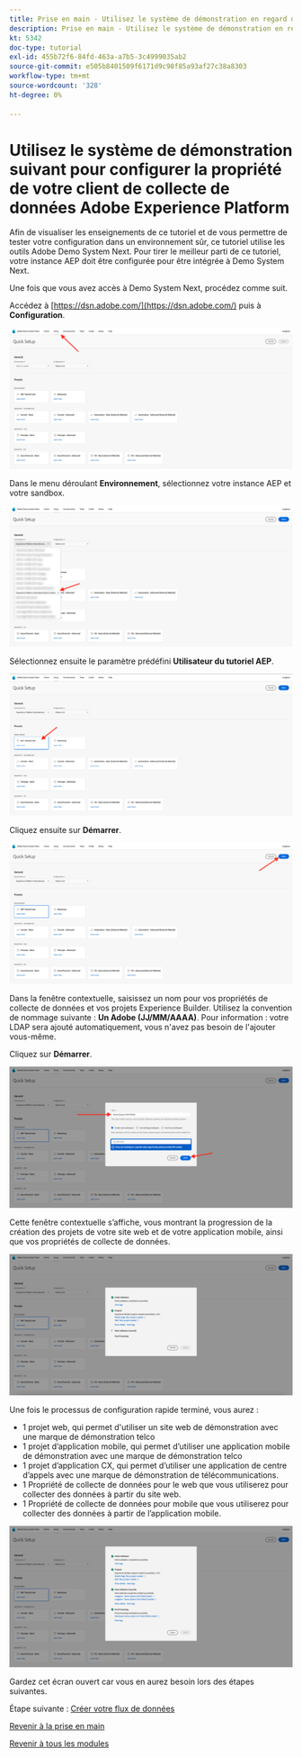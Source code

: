```yaml
---
title: Prise en main - Utilisez le système de démonstration en regard de votre propriété Launch
description: Prise en main - Utilisez le système de démonstration en regard de votre propriété Launch
kt: 5342
doc-type: tutorial
exl-id: 455b72f6-84fd-463a-a7b5-3c4999035ab2
source-git-commit: e505b8401509f6171d9c98f85a93af27c38a8303
workflow-type: tm+mt
source-wordcount: '328'
ht-degree: 0%

---
```


# Utilisez le système de démonstration suivant pour configurer la propriété de votre client de collecte de données Adobe Experience Platform

Afin de visualiser les enseignements de ce tutoriel et de vous permettre de tester votre configuration dans un environnement sûr, ce tutoriel utilise les outils Adobe Demo System Next. Pour tirer le meilleur parti de ce tutoriel, votre instance AEP doit être configurée pour être intégrée à Demo System Next.

Une fois que vous avez accès à Demo System Next, procédez comme suit.

Accédez à [https://dsn.adobe.com/](https://dsn.adobe.com/) puis à **Configuration**.

![DSN ](./images/dsnsetup.png)

Dans le menu déroulant **Environnement**, sélectionnez votre instance AEP et votre sandbox.

![DSN ](./images/dsnh1.png)

Sélectionnez ensuite le paramètre prédéfini **Utilisateur du tutoriel AEP**.

![DSN ](./images/dsnhome.png)

Cliquez ensuite sur **Démarrer**.

![DSN ](./images/dsn2.png)

Dans la fenêtre contextuelle, saisissez un nom pour vos propriétés de collecte de données et vos projets Experience Builder. Utilisez la convention de nommage suivante : **Un Adobe (JJ/MM/AAAA)**. Pour information : votre LDAP sera ajouté automatiquement, vous n&#39;avez pas besoin de l&#39;ajouter vous-même.

Cliquez sur **Démarrer**.

![DSN ](./images/dsn3.png)

Cette fenêtre contextuelle s’affiche, vous montrant la progression de la création des projets de votre site web et de votre application mobile, ainsi que vos propriétés de collecte de données.

![DSN ](./images/dsn4.png)

Une fois le processus de configuration rapide terminé, vous aurez :

- 1 projet web, qui permet d&#39;utiliser un site web de démonstration avec une marque de démonstration telco
- 1 projet d’application mobile, qui permet d’utiliser une application mobile de démonstration avec une marque de démonstration telco
- 1 projet d’application CX, qui permet d’utiliser une application de centre d’appels avec une marque de démonstration de télécommunications.
- 1 Propriété de collecte de données pour le web que vous utiliserez pour collecter des données à partir du site web.
- 1 Propriété de collecte de données pour mobile que vous utiliserez pour collecter des données à partir de l’application mobile.

![DSN ](./images/dsn5.png)

Gardez cet écran ouvert car vous en aurez besoin lors des étapes suivantes.

Étape suivante : [ Créer votre flux de données ](./ex3.md)

[Revenir à la prise en main](./getting-started.md)

[Revenir à tous les modules](./../../../overview.md)
